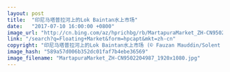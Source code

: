```yaml
---
layout: post
title:  "印尼马塔普拉河上的Lok Baintan水上市场"
date:   "2017-07-10 16:00:00 +0800"
image_url: "http://cn.bing.com/az/hprichbg/rb/MartapuraMarket_ZH-CN9502204987_1920x1080.jpg"
link: "/search?q=Floating+Market&form=hpcapt&mkt=zh-cn"
copyright: "印尼马塔普拉河上的Lok Baintan水上市场 (© Fauzan Mauddin/Solent News/REX/Shutterstock)"
image_hash: "589a57d006b352dc01faf7b4ebe36569"
image_filename: "MartapuraMarket_ZH-CN9502204987_1920x1080.jpg"
---
```

